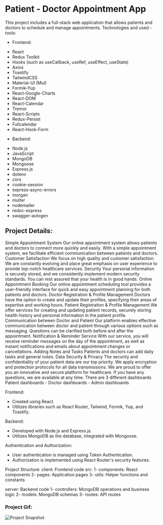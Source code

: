 # Patient - Doctor Appointment App

This project includes a full-stack web application that allows patients and doctors to schedule and manage appointments.
Technologies and used - tools:
* Frontend:
- React
- Redux Toolkit
- Hooks (such as useCallback, useRef, useEffect, useState)
- Axios
- Toastify
- TailwindCSS
- Material-UI (Mui)
- Formik-Yup
- React-Google-Charts
- React-DOM
- React-Calendar
- Tremor
- React-Scripts
- Redux-Persist
- Fullcalendar
- React-Hook-Form

* Backend:
- Node.js
- JavaScript
- MongoDB
- Mongoose
- Express.js
- dotenv
- cors
- cookie-session
- express-async-errors
- morgan
- multer
- nodemailer
- redoc-express
- swagger-autogen
  
## Project Details:
Simple Appointment System Our online appointment system allows patients and doctors to connect more quickly and easily. With a simple appointment system, we facilitate efficient communication between patients and doctors.
Customer Satisfaction We focus on high quality and customer satisfaction. We are constantly evolving and place great emphasis on user experience to provide top-notch healthcare services.
Security Your personal information is securely stored, and we consistently implement modern security standards. You can rest assured that your health is in good hands.
Online Appointment Booking Our online appointment scheduling tool provides a user-friendly interface for quick and easy appointment planning for both patients and doctors.
Doctor Registration & Profile Management Doctors have the option to create and update their profiles, specifying their areas of expertise and working hours.
Patient Registration & Profile Management We offer services for creating and updating patient records, securely storing health history and personal information in the patient profile.
Communication between Doctor and Patient Our platform enables effective communication between doctor and patient through various options such as messaging. Questions can be clarified both before and after the appointment.
Notification & Reminder Service With our service, you will receive reminder messages on the day of the appointment, as well as instant notifications and emails about appointment changes or cancellations.
Adding Notes and Tasks Patients and doctors can add daily tasks and general notes.
Data Security & Privacy The security and confidentiality of your patient data are our top priority. We apply encryption and protection protocols for all data transmissions.
We are proud to offer you an innovative and secure platform for healthcare. If you have any questions, we are available at any time.
There are 3 different dashboards Patient dashboards - Doctor dashboards - Admin dashboards

Frontend:
- Created using React.
- Utilizes libraries such as React Router, Tailwind, Formik, Yup, and Toastify.
  
Backend:
- Developed with Node.js and Express.js.
- Utilizes MongoDB as the database, integrated with Mongoose.
  
Authentication and Authorization:
- User authentication is managed using Token Authentication.
- Authorization is implemented using React Router's security features.
  
Project Structure:
client: Frontend code
src:
1- components: React components
2- pages: Application pages
3- utils: Helper functions and constants

server: Backend code
1- controllers: MongoDB operations and business logic
2- models: MongoDB schemas
3- routes: API routes

### Project Gif:
![Project Snapshot](appointments.gif)
